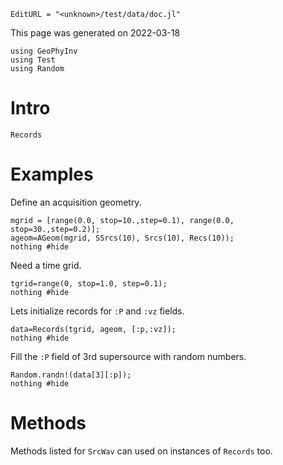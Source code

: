 ```@meta
EditURL = "<unknown>/test/data/doc.jl"
```

This page was generated on 2022-03-18

````@example doc
using GeoPhyInv
using Test
using Random
````

# Intro

```@docs
Records
```

# Examples
Define an acquisition geometry.

````@example doc
mgrid = [range(0.0, stop=10.,step=0.1), range(0.0, stop=30.,step=0.2)];
ageom=AGeom(mgrid, SSrcs(10), Srcs(10), Recs(10));
nothing #hide
````

Need a time grid.

````@example doc
tgrid=range(0, stop=1.0, step=0.1);
nothing #hide
````

Lets initialize records for `:P` and `:vz` fields.

````@example doc
data=Records(tgrid, ageom, [:p,:vz]);
nothing #hide
````

Fill the `:P` field of 3rd supersource with random numbers.

````@example doc
Random.randn!(data[3][:p]);
nothing #hide
````

# Methods
Methods listed for `SrcWav` can used on instances of `Records` too.

